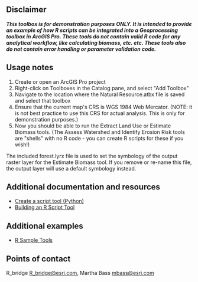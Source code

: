 ## Disclaimer

__*This toolbox is for demonstration purposes ONLY. It is intended to provide an example of how R scripts can be integrated into a Geoprocessing toolbox in ArcGIS Pro. These tools do not contain valid R code for any analytical workflow, like calculating biomass, etc. etc. These tools also do not contain error handling or parameter validation code.*__


## Usage notes

1. Create or open an ArcGIS Pro project
2. Right-click on Toolboxes in the Catalog pane, and select "Add Toolbox"
3. Navigate to the location where the Natural Resource.atbx file is saved and select that toolbox
4. Ensure that the current map's CRS is WGS 1984 Web Mercator. (NOTE: it is not best practice to use this CRS for actual analysis. This is only for demonstration purposes.)
5. Now you should be able to run the Extract Land Use or Estimate Biomass tools. (The Assess Watershed and Identify Erosion Risk tools are "shells" with no R code - you can create R scripts for these if you wish!)

The included forest.lyrx file is used to set the symbology of the output raster layer for the Estimate Biomass tool. If you remove or re-name this file, the output layer will use a default symbology instead.


## Additional documentation and resources

- [Create a script tool (Python)](https://pro.arcgis.com/en/pro-app/latest/help/analysis/geoprocessing/basics/create-a-python-script-tool.htm)
- [Building an R Script Tool](https://esricanada-ce.github.io/r-arcgis-tutorials/4-Building-an-R-Script-Tool.pdf)


## Additional examples
- [R Sample Tools](https://github.com/R-ArcGIS/r-sample-tools)


## Points of contact

R_bridge <R_bridge@esri.com>, Martha Bass <mbass@esri.com>